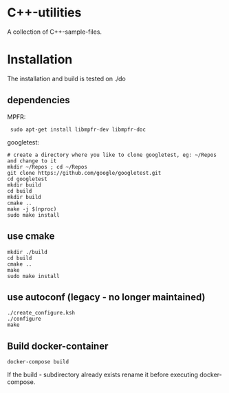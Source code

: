 # C++-utilities
A collection of C++-sample-files.

# Installation
The installation and build is tested on ./do    
## dependencies
MPFR:
```
 sudo apt-get install libmpfr-dev libmpfr-doc
```

googletest:
```
# create a directory where you like to clone googletest, eg: ~/Repos and change to it
mkdir ~/Repos ; cd ~/Repos
git clone https://github.com/google/googletest.git
cd googletest
mkdir build
cd build
mkdir build
cmake ..
make -j $(nproc)
sudo make install
```

## use cmake
```
mkdir ./build
cd build
cmake ..
make
sudo make install
```

## use autoconf (legacy - no longer maintained)
```
./create_configure.ksh
./configure
make
```

## Build docker-container
```
docker-compose build
```
If the build - subdirectory already exists rename it before executing docker-compose.
